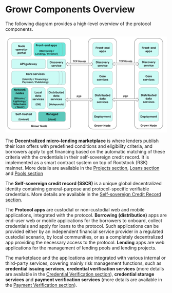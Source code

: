 # Growr Components Overview

The following diagram provides a high-level overview of the protocol components.

![Architecture](../images/growr-architecture.svg)

The **Decentralized micro-lending marketplace** is where lenders publish their loan offers with predefined conditions and eligibility criteria, and borrowers apply to get financing based on the automatic matching of these criteria with the credentials in their self-sovereign credit record. It is implemented as a smart contract system on top of Rootstock (RSK) mainnet. More details are available in the [Projects section](#ref-c2), [Loans section](#ref-c3) and [Pools section](#ref-c4)

The **Self-sovereign credit record (SSCR)** is a unique global decentralized identity containing general-purpose and protocol-specific verifiable credentials. More details are available in the [Self-sovereign Credit Record section](#ref-c1).

The **Protocol apps** are custodial or non-custodial web and mobile applications, integrated with the protocol. **Borrowing (distribution)** apps are end-user web or mobile applications for the borrowers to onboard, collect credentials and apply for loans to the protocol. Such applications can be provided either by an independent financial service provider in a regulated custodial scenario, by local communities, or as a completely decentralized app providing the necessary access to the protocol. **Lending** apps are web applications for the management of lending pools and lending projects.

The marketplace and the applications are integrated with various internal or third-party services, covering mainly risk management functions, such as **credential issuing services**, **credential verification services** (more details are available in the [Credential Verification section](#ref-c5)), **credential storage services** and **payment verification services** (more details are available in the [Payment Verification section](#ref-c6)).

<div style="page-break-after: always;"></div>